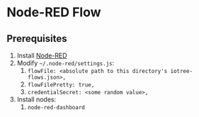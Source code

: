 # Node-RED Flow

## Prerequisites

1. Install [Node-RED](https://nodered.org/docs/hardware/raspberrypi)
2. Modify `~/.node-red/settings.js`:
   1. `flowFile: <absolute path to this directory's iotree-flows.json>,`
   2. `flowFilePretty: true,`
   3. `credentialSecret: <some random value>,`
3. Install nodes:
   1. `node-red-dashboard`